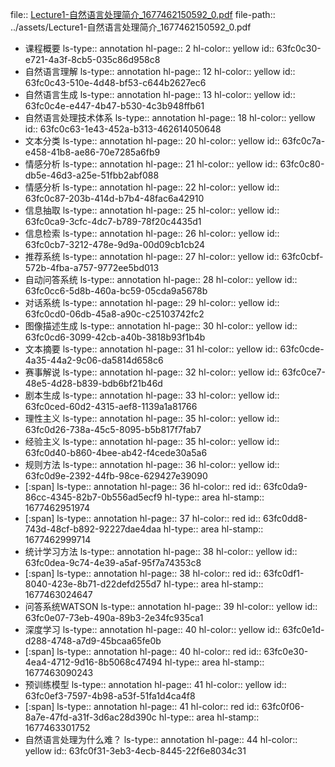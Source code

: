 file:: [Lecture1-自然语言处理简介_1677462150592_0.pdf](../assets/Lecture1-自然语言处理简介_1677462150592_0.pdf)
file-path:: ../assets/Lecture1-自然语言处理简介_1677462150592_0.pdf

- 课程概要
  ls-type:: annotation
  hl-page:: 2
  hl-color:: yellow
  id:: 63fc0c30-e721-4a3f-8cb5-035c86d958c8
- 自然语言理解
  ls-type:: annotation
  hl-page:: 12
  hl-color:: yellow
  id:: 63fc0c43-510e-4d48-bf53-c644b2627ec6
- 自然语言生成
  ls-type:: annotation
  hl-page:: 13
  hl-color:: yellow
  id:: 63fc0c4e-e447-4b47-b530-4c3b948ffb61
- 自然语言处理技术体系
  ls-type:: annotation
  hl-page:: 18
  hl-color:: yellow
  id:: 63fc0c63-1e43-452a-b313-462614050648
- 文本分类
  ls-type:: annotation
  hl-page:: 20
  hl-color:: yellow
  id:: 63fc0c7a-e458-41b8-ae86-70e7285a6fb9
- 情感分析
  ls-type:: annotation
  hl-page:: 21
  hl-color:: yellow
  id:: 63fc0c80-db5e-46d3-a25e-51fbb2abf088
- 情感分析
  ls-type:: annotation
  hl-page:: 22
  hl-color:: yellow
  id:: 63fc0c87-203b-414d-b7b4-48fac6a42910
- 信息抽取
  ls-type:: annotation
  hl-page:: 25
  hl-color:: yellow
  id:: 63fc0ca9-3cfc-4dc7-b789-78f20c4435d1
- 信息检索
  ls-type:: annotation
  hl-page:: 26
  hl-color:: yellow
  id:: 63fc0cb7-3212-478e-9d9a-00d09cb1cb24
- 推荐系统
  ls-type:: annotation
  hl-page:: 27
  hl-color:: yellow
  id:: 63fc0cbf-572b-4fba-a757-9772ee5bd013
- 自动问答系统
  ls-type:: annotation
  hl-page:: 28
  hl-color:: yellow
  id:: 63fc0cc6-5d8b-460a-bc59-05cda9a5678b
- 对话系统
  ls-type:: annotation
  hl-page:: 29
  hl-color:: yellow
  id:: 63fc0cd0-06db-45a8-a90c-c25103742fc2
- 图像描述生成
  ls-type:: annotation
  hl-page:: 30
  hl-color:: yellow
  id:: 63fc0cd6-3099-42cb-a40b-3818b93f1b4b
- 文本摘要
  ls-type:: annotation
  hl-page:: 31
  hl-color:: yellow
  id:: 63fc0cde-4a35-44a2-9c06-da5814d658c6
- 赛事解说
  ls-type:: annotation
  hl-page:: 32
  hl-color:: yellow
  id:: 63fc0ce7-48e5-4d28-b839-bdb6bf21b46d
- 剧本生成
  ls-type:: annotation
  hl-page:: 33
  hl-color:: yellow
  id:: 63fc0ced-60d2-4315-aef8-1139a1a81766
- 理性主义
  ls-type:: annotation
  hl-page:: 35
  hl-color:: yellow
  id:: 63fc0d26-738a-45c5-8095-b5b817f7fab7
- 经验主义
  ls-type:: annotation
  hl-page:: 35
  hl-color:: yellow
  id:: 63fc0d40-b860-4bee-ab42-f4cede30a5a6
- 规则方法
  ls-type:: annotation
  hl-page:: 36
  hl-color:: yellow
  id:: 63fc0d9e-2392-44fb-98ce-629427e39090
- [:span]
  ls-type:: annotation
  hl-page:: 36
  hl-color:: red
  id:: 63fc0da9-86cc-4345-82b7-0b556ad5ecf9
  hl-type:: area
  hl-stamp:: 1677462951974
- [:span]
  ls-type:: annotation
  hl-page:: 37
  hl-color:: red
  id:: 63fc0dd8-743d-48cf-b892-92227dae4daa
  hl-type:: area
  hl-stamp:: 1677462999714
- 统计学习方法
  ls-type:: annotation
  hl-page:: 38
  hl-color:: yellow
  id:: 63fc0dea-9c74-4e39-a5af-95f7a74353c8
- [:span]
  ls-type:: annotation
  hl-page:: 38
  hl-color:: red
  id:: 63fc0df1-8040-423e-8b71-d22defd255d7
  hl-type:: area
  hl-stamp:: 1677463024647
- 问答系统WATSON
  ls-type:: annotation
  hl-page:: 39
  hl-color:: yellow
  id:: 63fc0e07-73eb-490a-89b3-2e34fc935ca1
- 深度学习
  ls-type:: annotation
  hl-page:: 40
  hl-color:: yellow
  id:: 63fc0e1d-d288-4748-a7d9-45bcaa65fe0b
- [:span]
  ls-type:: annotation
  hl-page:: 40
  hl-color:: red
  id:: 63fc0e30-4ea4-4712-9d16-8b5068c47494
  hl-type:: area
  hl-stamp:: 1677463090243
- 预训练模型
  ls-type:: annotation
  hl-page:: 41
  hl-color:: yellow
  id:: 63fc0ef3-7597-4b98-a53f-51fa1d4ca4f8
- [:span]
  ls-type:: annotation
  hl-page:: 41
  hl-color:: red
  id:: 63fc0f06-8a7e-47fd-a31f-3d6ac28d390c
  hl-type:: area
  hl-stamp:: 1677463301752
- 自然语言处理为什么难？
  ls-type:: annotation
  hl-page:: 44
  hl-color:: yellow
  id:: 63fc0f31-3eb3-4ecb-8445-22f6e8034c31